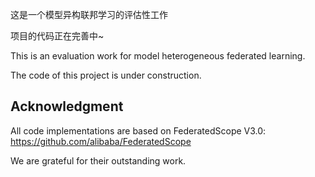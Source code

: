 这是一个模型异构联邦学习的评估性工作

项目的代码正在完善中~

This is an evaluation work for model heterogeneous federated learning.

The code of this project is under construction.

## Acknowledgment

All code implementations are based on FederatedScope V3.0: https://github.com/alibaba/FederatedScope 

We are grateful for their outstanding work.
